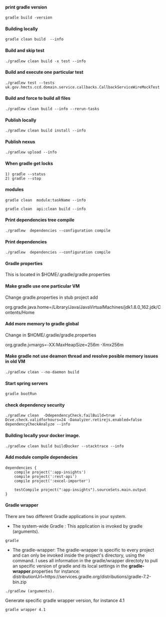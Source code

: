 #### print gradle version

```
gradle build -version
```
#### Building locally
```
gradle clean build  --info
```

#### Build and skip test
```
./gradlew clean build -x test --info
```

#### Build and  execute one particular test
```
./gradlew test --tests uk.gov.hmcts.ccd.domain.service.callbacks.CallbackServiceWireMockTest
```


#### Build and force to build all files
```
./gradlew clean build --info --rerun-tasks
```

#### Publish locally
```
./gradlew clean build install --info
```

#### Publish nexus
```
./gradlew upload --info
```

#### When gradle get locks
```
1) gradle --status
2) gradle --stop
```

#### modules
```
gradle clean  module:taskName --info

gradle clean  api:clean build --info
```


#### Print dependencies tree compile

```
./gradlew  dependencies --configuration compile
```

#### Print dependencies
```
./gradlew  dependencies --configuration compile
```

#### Gradle properties

This is located in $HOME/.gradle/gradle.properties

#### Make gradle use one particular VM

Change gradle.properties in stub project add

org.gradle.java.home=/Library/Java/JavaVirtualMachines/jdk1.8.0_162.jdk/Contents/Home

#### Add more memory to gradle global 

Change in $HOME/.gradle/gradle.properties

org.gradle.jvmargs=-XX:MaxHeapSize=256m -Xmx256m

#### Make gradle not use deamon thread  and resolve posible memory issues in old VM
```
./gradlew clean --no-daemon build 
```

#### Start spring servers
```
gradle bootRun
```

#### check dependency security

```
./gradlew clean  -DdependencyCheck.failBuild=true  -Dcve.check.validforhours=24 -Danalyzer.retirejs.enabled=false dependencyCheckAnalyze --info
````

#### Building locally your docker image.

```
./gradlew clean build buildDocker --stacktrace --info
```



#### Add module compile dependecies 

```
dependencies {
    compile project(':app-insights')
    compile project(':rest-api')
    compile project(':excel-importer')
    
    testCompile project(":app-insights").sourceSets.main.output
} 
```

#### Gradle wrapper 

There are two different Gradle applications in your system.

* The system-wide Gradle : This application is invoked by gradle (arguments).
```
gradle
```

* The gradle-wrapper:  The gradle-wrapper is specific to every project and can only be invoked inside the project's directory, using the command. I uses all information in the gradle/wrapper directoty to pull an specific version of gradle and its local settings in the **gradle-wrapper**.properties 
for instance: distributionUrl=https\://services.gradle.org/distributions/gradle-7.2-bin.zip


```
./gradlew (arguments).

```

Generate specific gradle wrapper version, for instance 4.1
```
gradle wrapper 4.1 

```

